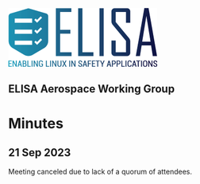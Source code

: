 ![logo](logo_elisa_small.png )

## ELISA Aerospace Working Group

# Minutes

## 21 Sep 2023

Meeting canceled due to lack of a quorum of attendees.